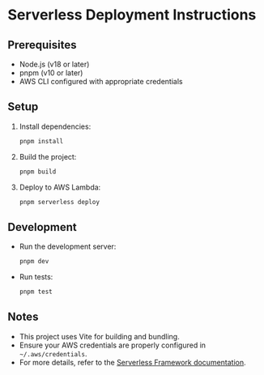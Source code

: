 # Serverless Deployment Instructions

## Prerequisites
- Node.js (v18 or later)
- pnpm (v10 or later)
- AWS CLI configured with appropriate credentials

## Setup
1. Install dependencies:
   ```bash
   pnpm install
   ```

2. Build the project:
   ```bash
   pnpm build
   ```

3. Deploy to AWS Lambda:
   ```bash
   pnpm serverless deploy
   ```

## Development
- Run the development server:
  ```bash
  pnpm dev
  ```

- Run tests:
  ```bash
  pnpm test
  ```

## Notes
- This project uses Vite for building and bundling.
- Ensure your AWS credentials are properly configured in `~/.aws/credentials`.
- For more details, refer to the [Serverless Framework documentation](https://www.serverless.com/framework/docs/). 